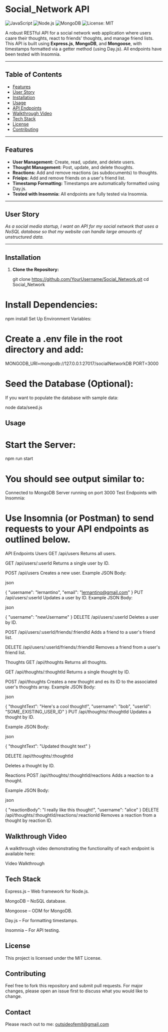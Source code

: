 # Social_Network API
![JavaScript](https://img.shields.io/badge/Language-JavaScript-yellow?logo=javascript)
![Node.js](https://img.shields.io/badge/Runtime-Node.js-green?logo=node.js)
![MongoDB](https://img.shields.io/badge/Database-MongoDB-brightgreen?logo=mongodb)
![License: MIT](https://img.shields.io/badge/License-MIT-blue.svg)


A robust RESTful API for a social network web application where users caare their thoughts, react to friends' thoughts, and manage friend lists. This API is built using **Express.js**, **MongoDB**, and **Mongoose**, with timestamps formatted via a getter method (using Day.js). All endpoints have been tested with Insomnia.

---

## Table of Contents

- [Features](#features)
- [User Story](#user-story)
- [Installation](#installation)
- [Usage](#usage)
- [API Endpoints](#api-endpoints)
- [Walkthrough Video](#walkthrough-video)
- [Tech Stack](#tech-stack)
- [License](#license)
- [Contributing](#contributing)

---

## Features

- **User Management:** Create, read, update, and delete users.
- **Thought Management:** Post, update, and delete thoughts.
- **Reactions:** Add and remove reactions (as subdocuments) to thoughts.
- **Frieips:** Add and remove friends on a user's friend list.
- **Timestamp Formatting:** Timestamps are automatically formatted using Day.js.
- **Tested with Insomnia:** All endpoints are fully tested via Insomnia.

---

## User Story

_As a social media startup, I want an API for my social network that uses a NoSQL database so that my website can handle large amounts of unstructured data._

---

## Installation

1. **Clone the Repository:**

   
   git clone https://github.com/YourUsername/Social_Network.git
   cd Social_Network

# Install Dependencies:

npm install
Set Up Environment Variables:

# Create a .env file in the root directory and add:

MONGODB_URI=mongodb://127.0.0.1:27017/socialNetworkDB
PORT=3000

# Seed the Database (Optional):

If you want to populate the database with sample data:


node data/seed.js

## Usage

# Start the Server:

npm run start

# You should see output similar to:

Connected to MongoDB
Server running on port 3000
Test Endpoints with Insomnia:

# Use Insomnia (or Postman) to send requests to your API endpoints as outlined below.

API Endpoints
Users
GET /api/users
Returns all users.

GET /api/users/:userId
Returns a single user by ID.

POST /api/users
Creates a new user.
Example JSON Body:

json

{
  "username": "lernantino",
  "email": "lernantino@gmail.com"
}
PUT /api/users/:userId
Updates a user by ID.
Example JSON Body:

json

{
  "username": "newUsername"
}
DELETE /api/users/:userId
Deletes a user by ID.

POST /api/users/:userId/friends/:friendId
Adds a friend to a user's friend list.

DELETE /api/users/:userId/friends/:friendId
Removes a friend from a user's friend list.

Thoughts
GET /api/thoughts
Returns all thoughts.

GET /api/thoughts/:thoughtId
Returns a single thought by ID.

POST /api/thoughts
Creates a new thought and es its ID to the associated user's thoughts array.
Example JSON Body:

json

{
  "thoughtText": "Here's a cool thought!",
  "username": "bob",
  "userId": "SOME_EXISTING_USER_ID"
}
PUT /api/thoughts/:thoughtId
Updates a thought by ID.

Example JSON Body:

json

{
  "thoughtText": "Updated thought text"
}

DELETE /api/thoughts/:thoughtId

Deletes a thought by ID.

Reactions
POST /api/thoughts/:thoughtId/reactions
Adds a reaction to a thought.

Example JSON Body:

json

{
  "reactionBody": "I really like this thought!",
  "username": "alice"
}
DELETE /api/thoughts/:thoughtId/reactions/:reactionId
Removes a reaction from a thought by reaction ID.

## Walkthrough Video
A walkthrough video demonstrating the functionality of each endpoint is available here:

Video Walkthrough


## Tech Stack
Express.js – Web framework for Node.js.

MongoDB – NoSQL database.

Mongoose – ODM for MongoDB.

Day.js – For formatting timestamps.

Insomnia – For API testing.

## License
This project is licensed under the MIT License.

## Contributing
Feel free to fork this repository and submit pull requests. For major changes, please open an issue first to discuss what you would like to change.
## Contact
Please reach out to me: outsideofemit@gmail.com

